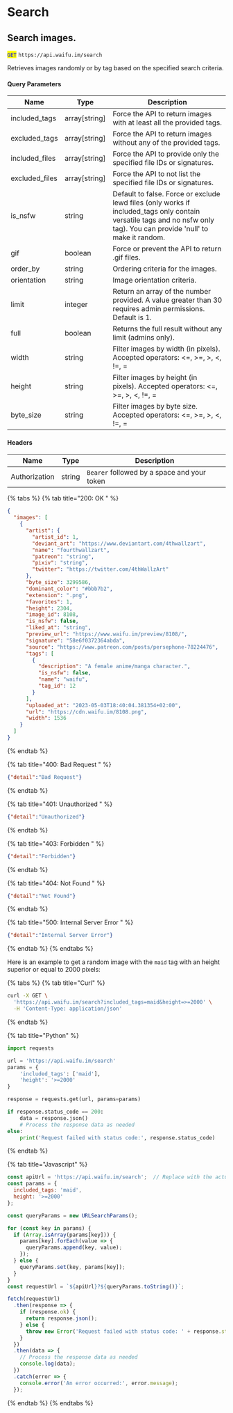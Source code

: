 # Search

## Search images.

<mark style="color:blue;">`GET`</mark> `https://api.waifu.im/search`

Retrieves images randomly or by tag based on the specified search criteria.

#### Query Parameters

| Name            | Type           | Description                                                                                                                                                              |
| --------------- | -------------- | ------------------------------------------------------------------------------------------------------------------------------------------------------------------------ |
| included\_tags  | array\[string] | Force the API to return images with at least all the provided tags.                                                                                                      |
| excluded\_tags  | array\[string] | Force the API to return images without any of the provided tags.                                                                                                         |
| included\_files | array\[string] | Force the API to provide only the specified file IDs or signatures.                                                                                                      |
| excluded\_files | array\[string] | Force the API to not list the specified file IDs or signatures.                                                                                                          |
| is\_nsfw        | string         | Default to false. Force or exclude lewd files (only works if included\_tags only contain versatile tags and no nsfw only tag). You can provide 'null' to make it random. |
| gif             | boolean        | Force or prevent the API to return .gif files.                                                                                                                           |
| order\_by       | string         | Ordering criteria for the images.                                                                                                                                        |
| orientation     | string         | Image orientation criteria.                                                                                                                                              |
| limit           | integer        | Return an array of the number provided. A value greater than 30 requires admin permissions. Default is 1.                                                                |
| full            | boolean        | Returns the full result without any limit (admins only).                                                                                                                 |
| width           | string         | Filter images by width (in pixels). Accepted operators: <=, >=, >, <, !=, =                                                                                              |
| height          | string         | Filter images by height (in pixels). Accepted operators: <=, >=, >, <, !=, =                                                                                             |
| byte\_size      | string         | Filter images by byte size. Accepted operators: <=, >=, >, <, !=, =                                                                                                      |

#### Headers

| Name          | Type   | Description                                 |
| ------------- | ------ | ------------------------------------------- |
| Authorization | string | `Bearer` followed by a space and your token |

{% tabs %}
{% tab title="200: OK " %}
```json
{
  "images": [
    {
      "artist": {
        "artist_id": 1,
        "deviant_art": "https://www.deviantart.com/4thwallzart",
        "name": "fourthwallzart",
        "patreon": "string",
        "pixiv": "string",
        "twitter": "https://twitter.com/4thWallzArt"
      },
      "byte_size": 3299586,
      "dominant_color": "#bbb7b2",
      "extension": ".png",
      "favorites": 1,
      "height": 2304,
      "image_id": 8108,
      "is_nsfw": false,
      "liked_at": "string",
      "preview_url": "https://www.waifu.im/preview/8108/",
      "signature": "58e6f0372364abda",
      "source": "https://www.patreon.com/posts/persephone-78224476",
      "tags": [
        {
          "description": "A female anime/manga character.",
          "is_nsfw": false,
          "name": "waifu",
          "tag_id": 12
        }
      ],
      "uploaded_at": "2023-05-03T18:40:04.381354+02:00",
      "url": "https://cdn.waifu.im/8108.png",
      "width": 1536
    }
  ]
}
```
{% endtab %}

{% tab title="400: Bad Request " %}
```json
{"detail":"Bad Request"}
```
{% endtab %}

{% tab title="401: Unauthorized " %}
```json
{"detail":"Unauthorized"}
```
{% endtab %}

{% tab title="403: Forbidden " %}
```json
{"detail":"Forbidden"}
```
{% endtab %}

{% tab title="404: Not Found " %}
```json
{"detail":"Not Found"}
```
{% endtab %}

{% tab title="500: Internal Server Error " %}
```json
{"detail":"Internal Server Error"}
```
{% endtab %}
{% endtabs %}

Here is an example to get a random image with the `maid` tag with an height superior or equal to 2000 pixels:

{% tabs %}
{% tab title="Curl" %}
```bash
curl -X GET \
  'https://api.waifu.im/search?included_tags=maid&height=>=2000' \
  -H 'Content-Type: application/json'
```
{% endtab %}

{% tab title="Python" %}
```python
import requests

url = 'https://api.waifu.im/search'
params = {
    'included_tags': ['maid'],
    'height': '>=2000'
}

response = requests.get(url, params=params)

if response.status_code == 200:
    data = response.json()
    # Process the response data as needed
else:
    print('Request failed with status code:', response.status_code)

```
{% endtab %}

{% tab title="Javascript" %}
```javascript
const apiUrl = 'https://api.waifu.im/search';  // Replace with the actual API endpoint URL
const params = {
  included_tags: 'maid',
  height: '>=2000'
};

const queryParams = new URLSearchParams();

for (const key in params) {
  if (Array.isArray(params[key])) {
    params[key].forEach(value => {
      queryParams.append(key, value);
    });
  } else {
    queryParams.set(key, params[key]);
  }
}
const requestUrl = `${apiUrl}?${queryParams.toString()}`;

fetch(requestUrl)
  .then(response => {
    if (response.ok) {
      return response.json();
    } else {
      throw new Error('Request failed with status code: ' + response.status);
    }
  })
  .then(data => {
    // Process the response data as needed
    console.log(data);
  })
  .catch(error => {
    console.error('An error occurred:', error.message);
  });

```
{% endtab %}
{% endtabs %}
